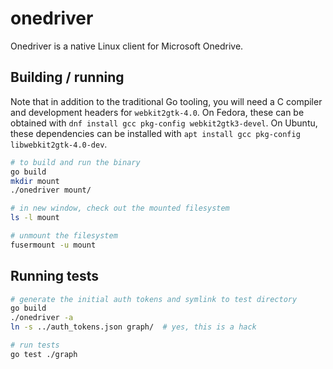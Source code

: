 onedriver
======================================

Onedriver is a native Linux client for Microsoft Onedrive. 

## Building / running

Note that in addition to the traditional Go tooling, you will need a C
compiler and development headers for `webkit2gtk-4.0`. On Fedora, these can be
obtained with `dnf install gcc pkg-config webkit2gtk3-devel`. On Ubuntu, these
dependencies can be installed with 
`apt install gcc pkg-config libwebkit2gtk-4.0-dev`.

```bash
# to build and run the binary
go build
mkdir mount
./onedriver mount/

# in new window, check out the mounted filesystem
ls -l mount 

# unmount the filesystem
fusermount -u mount
```

## Running tests

```bash
# generate the initial auth tokens and symlink to test directory
go build
./onedriver -a
ln -s ../auth_tokens.json graph/  # yes, this is a hack

# run tests
go test ./graph
```

